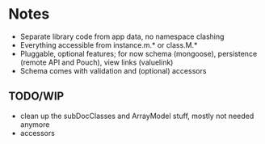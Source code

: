 # Notes

- Separate library code from app data, no namespace clashing
- Everything accessible from instance.m.* or class.M.*
- Pluggable, optional features; for now schema (mongoose), persistence (remote API and Pouch), view links (valuelink)
- Schema comes with validation and (optional) accessors

## TODO/WIP

- clean up the subDocClasses and ArrayModel stuff, mostly not needed anymore
- accessors
